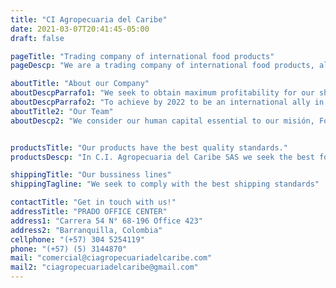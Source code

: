 ```yaml
---
title: "CI Agropecuaria del Caribe"
date: 2021-03-07T20:41:45-05:00
draft: false

pageTitle: "Trading company of international food products"
pageDescp: "We are a trading company of international food products, always looking for products with certified quality to achieve the satisfaction of our customers"

aboutTitle: "About our Company"
aboutDescpParrafo1: "We seek to obtain maximum profitability for our shareholders and ensure the sustainability of our business, Working to fulfill our commitment to the environment, workers and stakeholders, always working under criteria of safety, hygiene and expert handling."
aboutDescpParrafo2: "To achieve by 2022 to be an international ally in the purchase of agricultural products, always looking for new products of the highest quality to our customers."
aboutTitle2: "Our Team"
aboutDescp2: "We consider our human capital essential to our misión, For this reason we look after your well-being, In addition to the salary remuneration, We offer a good organizational climate And the conditions necessary for them to carry out their work in a comfortable, efficient and safe manner. We are constantly training them in key activities to ensure the proper execution of our activities." 


productsTitle: "Our products have the best quality standards."
productsDescp: "In C.I. Agropecuaria del Caribe SAS we seek the best food products complying with the requirements of safety, hygiene and handling, We guarantee our processes, And our main purpose is to fulfill in time and place each of the deliveries that our customers request."

shippingTitle: "Our bussiness lines"
shippingTagline: "We seek to comply with the best shipping standards"

contactTitle: "Get in touch with us!"
addressTitle: "PRADO OFFICE CENTER"
address1: "Carrera 54 N° 68-196 Office 423"
address2: "Barranquilla, Colombia"
cellphone: "(+57) 304 5254119"
phone: "(+57) (5) 3144870"
mail: "comercial@ciagropecuariadelcaribe.com"
mail2: "ciagropecuariadelcaribe@gmail.com"
---
```


